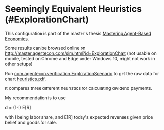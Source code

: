 # Seemingly Equivalent Heuristics (#ExplorationChart)

This configuration is part of the master's thesis [Mastering Agent-Based Economics](http://master.agentecon.com/thesis.pdf).

Some results can be browsed online on http://master.agentecon.com/sim.html?id=ExplorationChart (not usable on mobile, tested on Chrome and Edge under Windows 10, might not work in other setups)

Run [com.agentecon.verification.ExplorationScenario](https://github.com/kronrod/agentecon/blob/StrategyExploration/src/com/agentecon/verification/ExplorationScenario.java) to get the raw data for chart [heuristics.pdf](https://github.com/kronrod/agentecon/blob/StrategyExploration/heuristics.pdf).

It compares three different heuristics for calculating dividend payments.

My recommendation is to use

d = (1-l) E[R]

with l being labor share, and E[R] today's expected revenues given price belief and goods for sale.